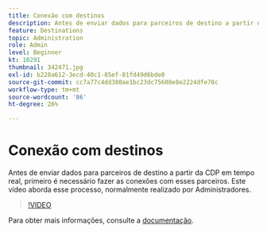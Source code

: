 ```yaml
---
title: Conexão com destinos
description: Antes de enviar dados para parceiros de destino a partir da CDP em tempo real, primeiro é necessário fazer as conexões com esses parceiros. Este vídeo aborda esse assunto por... (as descrições devem ter entre 60 e 160 caracteres)
feature: Destinations
topic: Administration
role: Admin
level: Beginner
kt: 10291
thumbnail: 342471.jpg
exl-id: b228a612-3ecd-40c1-85ef-81fd49d6bde0
source-git-commit: cc7a77c4dd380ae1bc23dc75608e8e2224dfe78c
workflow-type: tm+mt
source-wordcount: '86'
ht-degree: 26%

---
```


# Conexão com destinos

Antes de enviar dados para parceiros de destino a partir da CDP em tempo real, primeiro é necessário fazer as conexões com esses parceiros. Este vídeo aborda esse processo, normalmente realizado por Administradores.

>[!VIDEO](https://video.tv.adobe.com/v/342471/?quality=12&learn=on)

Para obter mais informações, consulte a [documentação](https://experienceleague.adobe.com/docs/experience-platform/destinations/ui/connect-destination.html?lang=en).
